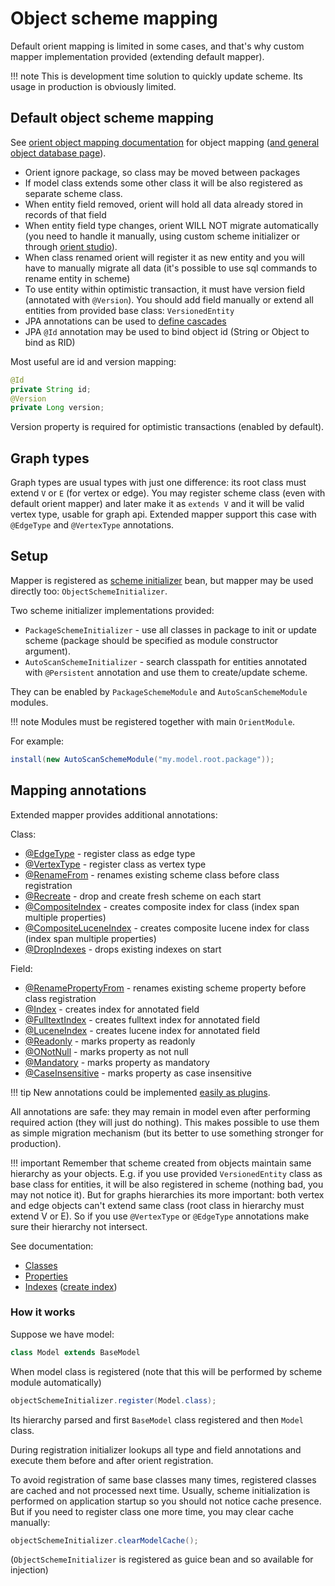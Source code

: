 # Object scheme mapping

Default orient mapping is limited in some cases, and that's why custom mapper implementation provided (extending default mapper).

!!! note 
    This is development time solution to quickly update scheme. Its usage in production is obviously limited.

## Default object scheme mapping

See [orient object mapping documentation](https://orientdb.org/docs/3.1.x/java/Object-2-Record-Java-Binding.html) for object mapping
 ([and general object database page](https://orientdb.org/docs/3.1.x/java/Object-Database.html)).

* Orient ignore package, so class may be moved between packages
* If model class extends some other class it will be also registered as separate scheme class.
* When entity field removed, orient will hold all data already stored in records of that field
* When entity field type changes, orient WILL NOT migrate automatically (you need to handle it manually, using custom scheme initializer or through
[orient studio](https://orientdb.org/docs/3.1.x/studio/)).
* When class renamed orient will register it as new entity and you will have to manually migrate all data
(it's possible to use sql commands to rename entity in scheme)
* To use entity within optimistic transaction, it must have version field (annotated with `@Version`). You should add field manually or extend all entities from provided base class: `VersionedEntity`
* JPA annotations can be used to [define cascades](https://orientdb.org/docs/3.1.x/java/Object-Database.html)
* JPA `@Id` annotation may be used to bind object id (String or Object to bind as RID)

Most useful are id and version mapping:

```java
@Id
private String id;
@Version
private Long version;
```

Version property is required for optimistic transactions (enabled by default).

## Graph types

Graph types are usual types with just one difference: its root class must extend `V` or `E` (for vertex or edge).
You may register scheme class (even with default orient mapper) and later make it as `extends V` and it will be valid vertex type, usable for graph api. 
Extended mapper support this case with `@EdgeType` and `@VertexType` annotations.

## Setup

Mapper is registered as [scheme initializer](../guide/configuration.md#scheme-initialization) bean, but mapper may be used directly too: `ObjectSchemeInitializer`.

Two scheme initializer implementations provided:

* `PackageSchemeInitializer` - use all classes in package to init or update scheme (package should be specified as module constructor argument).
* `AutoScanSchemeInitializer` - search classpath for entities annotated with `@Persistent` annotation and use them to create/update scheme.

They can be enabled by `PackageSchemeModule` and `AutoScanSchemeModule` modules. 

!!! note 
    Modules must be registered together with main `OrientModule`.

For example:

```java
install(new AutoScanSchemeModule("my.model.root.package"));
```


## Mapping annotations

Extended mapper provides additional annotations:

Class:

* [@EdgeType](class/edge.md) - register class as edge type
* [@VertexType](class/vertex.md) - register class as vertex type
* [@RenameFrom](class/rename.md) - renames existing scheme class before class registration
* [@Recreate](class/recreate.md) - drop and create fresh scheme on each start
* [@CompositeIndex](class/compositeindex.md) - creates composite index for class (index span multiple properties)
* [@CompositeLuceneIndex](class/compositeluceneindex.md) - creates composite lucene index for class (index span multiple properties)
* [@DropIndexes](class/dropindexes.md) - drops existing indexes on start

Field:

* [@RenamePropertyFrom](property/renameproperty.md) - renames existing scheme property before class registration
* [@Index](property/index.md) - creates index for annotated field
* [@FulltextIndex](property/fulltextindex.md) - creates fulltext index for annotated field
* [@LuceneIndex](property/luceneindex.md) - creates lucene index for annotated field
* [@Readonly](property/readonly.md) - marks property as readonly
* [@ONotNull](property/notnull.md) - marks property as not null
* [@Mandatory](property/mandatory.md) - marks property as mandatory
* [@CaseInsensitive](property/caseinsensitive.md) - marks property as case insensitive

!!! tip
    New annotations could be implemented [easily as plugins](writing.md).

All annotations are safe: they may remain in model even after performing required action (they will just do nothing). 
This makes possible to use them as simple migration mechanism (but its better to use something stronger for production).

!!! important
    Remember that scheme created from objects maintain same hierarchy as your objects. E.g. if you use provided `VersionedEntity` class as base class for entities, it will be also registered in scheme (nothing bad, you may not notice it).
    But for graphs hierarchies its more important: both vertex and edge objects can't extend same class (root class in hierarchy must extend V or E).
    So if you use `@VertexType` or `@EdgeType` annotations make sure their hierarchy not intersect.

See documentation:

* [Classes](https://orientdb.org/docs/3.1.x/sql/SQL-Alter-Class.html)
* [Properties](https://orientdb.org/docs/3.1.x/sql/SQL-Alter-Property.html)
* [Indexes](https://orientdb.org/docs/3.1.x/indexing/Indexes.html) ([create index](https://orientdb.org/docs/3.1.x/sql/SQL-Create-Index.html))

### How it works

Suppose we have model: 

```java
class Model extends BaseModel
```

When model class is registered (note that this will be performed by scheme module automatically)

```java
objectSchemeInitializer.register(Model.class);
```

Its hierarchy parsed and first `BaseModel` class registered and then `Model` class.

During registration initializer lookups all type and field annotations and execute them before and after orient registration.

To avoid registration of same base classes many times, registered classes are cached and not processed next time.
Usually, scheme initialization is performed on application startup so you should not notice cache presence.
But if you need to register class one more time, you may clear cache manually:

```java
objectSchemeInitializer.clearModelCache();
```

(`ObjectSchemeInitializer` is registered as guice bean and so available for injection)